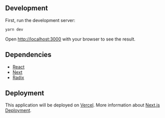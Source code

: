 ## Development

First, run the development server:

```bash
yarn dev
```

Open [http://localhost:3000](http://localhost:3000) with your browser to see the result.

## Dependencies

- [React](https://react.dev/)
- [Next](https://nextjs.org/)
- [Radix](https://www.radix-ui.com/)

## Deployment

This application will be deployed on [Vercel](https://vercel.com/new?utm_medium=default-template&filter=next.js&utm_source=create-next-app&utm_campaign=create-next-app-readme).
More information about [Next.js Deployment](https://nextjs.org/docs/deployment).
